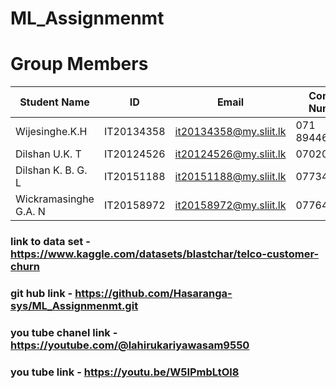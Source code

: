 # ML_Assignmenmt

# Group Members 


| Student Name | ID | Email| Contact Number |
|-----|------|------|-----|
|Wijesinghe.K.H	|IT20134358|it20134358@my.sliit.lk|071 8944639|
|Dilshan U.K. T|IT20124526|it20124526@my.sliit.lk|	0702050322|
|Dilshan K. B. G. L|IT20151188|it20151188@my.sliit.lk|	0773482114|
|Wickramasinghe G.A. N|IT20158972|it20158972@my.sliit.lk|0776475998|

### link to data set - https://www.kaggle.com/datasets/blastchar/telco-customer-churn
### git hub link - https://github.com/Hasaranga-sys/ML_Assignmenmt.git
### you tube chanel link - https://youtube.com/@lahirukariyawasam9550
### you tube link - https://youtu.be/W5IPmbLtOl8
